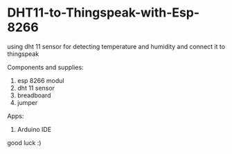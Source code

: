 # DHT11-to-Thingspeak-with-Esp-8266
using dht 11 sensor for detecting temperature and humidity and connect it to thingspeak


Components and supplies:
1. esp 8266 modul
2. dht 11 sensor
3. breadboard
4. jumper

Apps:
1. Arduino IDE

good luck :)
